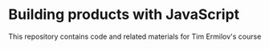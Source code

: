 # Building products with JavaScript

This repository contains code and related materials for Tim Ermilov's course